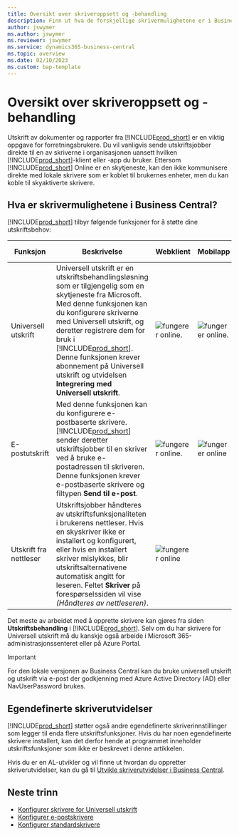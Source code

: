 ```yaml
---
title: Oversikt over skriveroppsett og -behandling
description: Finn ut hva de forskjellige skrivermulighetene er i Business Central
author: jswymer
ms.author: jswymer
ms.reviewer: jswymer
ms.service: dynamics365-business-central
ms.topic: overview
ms.date: 02/10/2023
ms.custom: bap-template
---
```


# <a name="printer-setup-and-management-overview"></a><a name="printer-setup-and-management-overview"></a>Oversikt over skriveroppsett og -behandling

Utskrift av dokumenter og rapporter fra [!INCLUDE[prod_short](includes/prod_short.md)] er en viktig oppgave for forretningsbrukere. Du vil vanligvis sende utskriftsjobber direkte til en av skriverne i organisasjonen uansett hvilken [!INCLUDE[prod_short](includes/prod_short.md)]-klient eller -app du bruker. Ettersom [!INCLUDE[prod_short](includes/prod_short.md)] Online er en skytjeneste, kan den ikke kommunisere direkte med lokale skrivere som er koblet til brukernes enheter, men du kan koble til skyaktiverte skrivere.

## <a name="what-are-your-printer-possibilities-in-business-central"></a><a name="what-are-your-printer-possibilities-in-business-central"></a>Hva er skrivermulighetene i Business Central?

[!INCLUDE[prod_short](includes/prod_short.md)] tilbyr følgende funksjoner for å støtte dine utskriftsbehov:

|Funksjon|Beskrivelse|Webklient| Mobilapp|App for Teams|
|-------|-----------|----------|-----------|--------------|
|Universell utskrift|Universell utskrift er en utskriftsbehandlingsløsning som er tilgjengelig som en skytjeneste fra Microsoft. Med denne funksjonen kan du konfigurere skriverne med Universell utskrift, og deretter registrere dem for bruk i [!INCLUDE[prod_short](includes/prod_short.md)]. Denne funksjonen krever abonnement på Universell utskrift og utvidelsen **Integrering med Universell utskrift**.|![fungerer online.](media/check.png)|![fungerer online.](media/check.png)|![fungerer online](media/check.png)|
|E-postutskrift|Med denne funksjonen kan du konfigurere e-postbaserte skrivere. [!INCLUDE[prod_short](includes/prod_short.md)] sender deretter utskriftsjobber til en skriver ved å bruke e-postadressen til skriveren. Denne funksjonen krever e-postbaserte skrivere og filtypen **Send til e-post**.|![fungerer online.](media/check.png)|![fungerer online](media/check.png)|![fungerer online](media/check.png)|
|Utskrift fra nettleser|Utskriftsjobber håndteres av utskriftsfunksjonaliteten i brukerens nettleser. Hvis en skyskriver ikke er installert og konfigurert, eller hvis en installert skriver mislykkes, blir utskriftsalternativene automatisk angitt for leseren. Feltet **Skriver** på forespørselssiden vil vise *(Håndteres av nettleseren)*.|![fungerer online](media/check.png)|||

Det meste av arbeidet med å opprette skrivere kan gjøres fra siden **Utskriftsbehandling** i [!INCLUDE[prod_short](includes/prod_short.md)]. Selv om du har skrivere for Universell utskrift må du kanskje også arbeide i Microsoft 365-administrasjonssenteret eller på Azure Portal.

> [!IMPORTANT]
> For den lokale versjonen av Business Central kan du bruke universell utskrift og utskrift via e-post der godkjenning med Azure Active Directory (AD) eller NavUserPassword brukes.

## <a name="custom-printer-extensions"></a><a name="custom-printer-extensions"></a>Egendefinerte skriverutvidelser

[!INCLUDE[prod_short](includes/prod_short.md)] støtter også andre egendefinerte skriverinnstillinger som legger til enda flere utskriftsfunksjoner. Hvis du har noen egendefinerte skrivere installert, kan det derfor hende at programmet inneholder utskriftsfunksjoner som ikke er beskrevet i denne artikkelen.

Hvis du er en AL-utvikler og vil finne ut hvordan du oppretter skriverutvidelser, kan du gå til [Utvikle skriverutvidelser i Business Central](/dynamics365/business-central/dev-itpro/developer/devenv-reports-printing).

## <a name="next-steps"></a><a name="next-steps"></a>Neste trinn

- [Konfigurer skrivere for Universell utskrift](admin-printer-setup-universal-print.md)  
- [Konfigurer e-postskrivere](admin-printer-setup-email.md)  
- [Konfigurer standardskrivere](ui-specify-printer-selection-reports.md)
